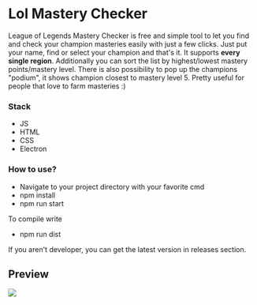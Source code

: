 # Lol Mastery Checker

League of Legends Mastery Checker is free and simple tool to let you find and check your champion masteries easily with just a few clicks. 
Just put your name, find or select your champion and that's it.
It supports **every single region**.
Additionally you can sort the list by highest/lowest mastery points/mastery level.
There is also possibility to pop up the champions "podium", it shows champion closest to mastery level 5.
Pretty useful for people that love to farm masteries :)

### Stack
- JS
- HTML
- CSS
- Electron

###  How to use?
- Navigate to your project directory with your favorite cmd
- npm install
- npm run start

To compile write
- npm run dist

If you aren't developer, you can get the latest version in releases section.

## Preview
![](https://i.imgur.com/f8smU0B.png)
